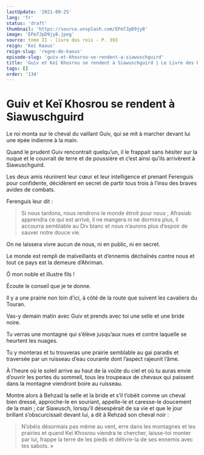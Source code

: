 ```yaml
---
lastUpdate: '2021-09-25'
lang: 'fr'
status: 'draft'
thumbnail: 'https://source.unsplash.com/EFm7JpD9jy8'
image: 'EFm7JpD9jy8.jpeg'
source: tome II - livre des rois - P. 393
reign: 'Keï Kaous'
reign-slug: 'regne-de-kaous'
episode-slug: 'guiv-et-khosrou-se-rendent-a-siawuschguird'
title: 'Guiv et Keï Khosrou se rendent à Siawuschguird | Le Livre des Rois | Shâhnâmeh'
tags: []
order: '134'
---
```


<!-- LTeX: language=fr -->

# Guiv et Keï Khosrou se rendent à Siawuschguird

Le roi monta sur le cheval du vaillant Guiv, qui se mit à marcher devant lui une épée indienne à la main.

Quand le prudent Guiv rencontrait quelqu’un, il le frappait sans hésiter sur la nuque et le couvrait de terre et de poussière et c’est ainsi qu’ils arrivèrent à Siawuschguird.

Les deux amis réunirent leur cœur et leur intelligence et prenant Ferenguis pour confidente, décidèrent en secret de partir tous trois à l’insu des braves avides de combats.

Ferenguis leur dit :

> Si nous tardons, nous rendrons le monde étroit pour nous ; Afrasiab apprendra ce qui est arrivé, il ne mangera ni ne dormira plus, il accourra semblable au Div blanc et nous n’aurons plus d’espoir de sauver notre douce vie.

On ne laissera vivre aucun de nous, ni en public, ni en secret.

Le monde est rempli de malveillants et d’ennemis déchaînés contre nous et tout ce pays est la demeure d’Ahriman.

Ô mon noble et illustre fils !

Écoute le conseil que je te donne.

Il y a une prairie non loin d’ici, à côté de la route que suivent les cavaliers du Touran.

Vas-y demain matin avec Guiv et prends avec toi une selle et une bride noire.

Tu verras une montagne qui s’élève jusqu’aux nues et contre laquelle se heurtent les nuages.

Tu y monteras et tu trouveras une prairie semblable au gai paradis et traversée par un ruisseau d’eau courante dont l’aspect rajeunit l’âme.

À l’heure où le soleil arrive au haut de la voûte du ciel et où tu auras envie d’ouvrir les portes du sommeil, tous les troupeaux de chevaux qui paissent dans la montagne viendront boire au ruisseau.

Montre alors à Behzad la selle et la bride et s’il t’obéit comme un cheval bien dressé, approche-le en souriant, appelle-le et caresse-le doucement de la main ; car Siawusch, lorsqu’il désespérait de sa vie et que le jour brillant s’obscurcissait devant lui, a dit à Rehzad son cheval noir :

> N’obéis désormais pas même au vent, erre dans les montagnes et les prairies et quand Keï Khosrou viendra te chercher, laisse-toi monter par lui, frappe la terre de les pieds et délivre-la de ses ennemis avec tes sabots. »
